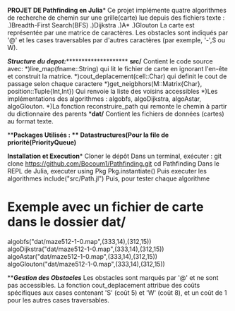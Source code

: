 ****PROJET DE Pathfinding en Julia*****
Ce projet implémente quatre algorithmes de recherche de chemin sur une grille(carte) lue depuis des fichiers texte :
.)Breadth-First Search(BFS)
.)Dijkstra
.)A*
.)Glouton
La carte est représentée par une matrice de caractères. Les obstacles sont indiqués par '@' et les cases traversables par d'autres caractères (par exemple, '-',S ou W).

***********************Structure du depot:*******************************************
**src/**
Contient le code source avec:
*)lire_map(fname::String) qui lit le fichier de carte en ignorant l'en-ête et construit la matrice.
*)cout_deplacement(cell::Char) qui definit le cout de passage selon chaque caractere
*)get_neigbhors(M::Matrix{Char}, position::Tuple{Int,Int}) Qui renvoie la liste des voisins accessibles
*)Les implémentations des algorithmes : algobfs, algoDijkstra, algoAstar, algoGlouton.
*)La fonction reconstruire_path qui remonte le chemin à partir du dictionnaire des parents
  ***dat/**
Contient les fichiers de données (cartes) au format texte.

****Packages Utilisés : **
Datastructures(Pour la file de priorité(PriorityQueue)**

****************************************Installation et Execution*****************************************
Cloner le dépôt
Dans un terminal, exécuter :
    git clone https://github.com/Bocoum1/Pathfinding.git
    cd Pathfinding
Dans le REPL de Julia, executer 
 using Pkg
 Pkg.instantiate()
Puis executer les algorithmes
 include("src/Path.jl")
 Puis, pour tester chaque algorithme
# Exemple avec un fichier de carte dans le dossier dat/
 algobfs("dat/maze512-1-0.map",(333,14),(312,15))
 algoDijkstra("dat/maze512-1-0.map",(333,14),(312,15))
 algoAstar("dat/maze512-1-0.map",(333,14),(312,15))
 algoGlouton("dat/maze512-1-0.map",(333,14),(312,15))

*********Gestion des Obstacles*******
Les obstacles sont marqués par '@' et ne sont pas accessibles.
La fonction cout_deplacement attribue des coûts spécifiques aux cases contenant 'S' (coût 5) et 'W' (coût 8), et un coût de 1 pour les autres cases traversables.



    


